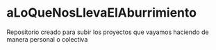 # aLoQueNosLlevaElAburrimiento
Repositorio creado para subir los proyectos que vayamos haciendo de manera personal o colectiva
